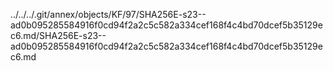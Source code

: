 ../../../.git/annex/objects/KF/97/SHA256E-s23--ad0b095285584916f0cd94f2a2c5c582a334cef168f4c4bd70dcef5b35129ec6.md/SHA256E-s23--ad0b095285584916f0cd94f2a2c5c582a334cef168f4c4bd70dcef5b35129ec6.md